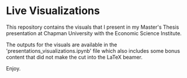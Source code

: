# Live Visualizations

This repository contains the visuals that I present in my Master's Thesis presentation at Chapman University with the Economic Science Institute.

The outputs for the visuals are available in the 'presentations_visualizations.ipynb' file which also includes some bonus content that did not make the cut into the LaTeX beamer.

Enjoy.